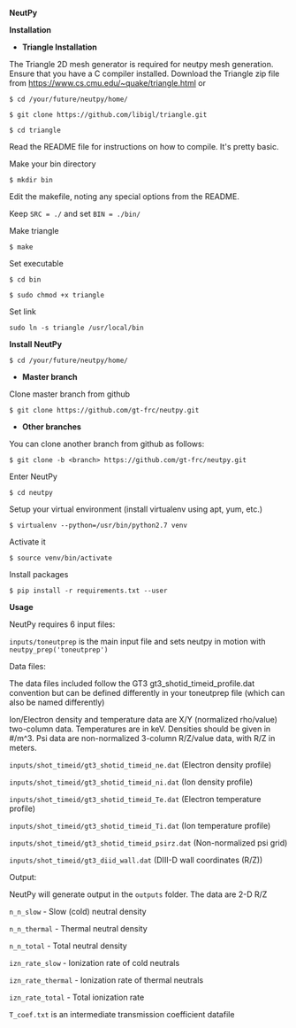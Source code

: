 **NeutPy**

**Installation**

- **Triangle Installation**

The Triangle 2D mesh generator is required for neutpy mesh generation. Ensure that you have a C compiler installed.
Download the Triangle zip file from https://www.cs.cmu.edu/~quake/triangle.html or 

`$ cd /your/future/neutpy/home/`

`$ git clone https://github.com/libigl/triangle.git`

`$ cd triangle`

Read the README file for instructions on how to compile. It's pretty basic.

Make your bin directory

`$ mkdir bin`

Edit the makefile, noting any special options from the README.

Keep `SRC = ./` and set `BIN = ./bin/`

Make triangle

`$ make`

Set executable

`$ cd bin`

`$ sudo chmod +x triangle`

Set link
 
`sudo ln -s triangle /usr/local/bin`

**Install NeutPy**

`$ cd /your/future/neutpy/home/`

- **Master branch**

Clone  master branch from github

`$ git clone https://github.com/gt-frc/neutpy.git`

- **Other branches**

You can clone another branch from github as follows:

`$ git clone -b <branch> https://github.com/gt-frc/neutpy.git`

Enter NeutPy

`$ cd neutpy`

Setup your virtual environment (install virtualenv using apt, yum, etc.)

`$ virtualenv --python=/usr/bin/python2.7 venv`

Activate it

`$ source venv/bin/activate`

Install packages

`$ pip install -r requirements.txt --user`

**Usage**

NeutPy requires 6 input files:

`inputs/toneutprep` is the main input file and sets neutpy in motion with `neutpy_prep('toneutprep')`

Data files:

The data files included follow the GT3 gt3_shotid_timeid_profile.dat convention but can be defined 
differently in your toneutprep file (which can also be named differently)

Ion/Electron density and temperature data are X/Y (normalized rho/value) two-column data. Temperatures are
in keV. Densities should be given in #/m^3. Psi data are non-normalized 3-column R/Z/value data, with R/Z in 
meters.

`inputs/shot_timeid/gt3_shotid_timeid_ne.dat` (Electron density profile)

`inputs/shot_timeid/gt3_shotid_timeid_ni.dat` (Ion density profile)

`inputs/shot_timeid/gt3_shotid_timeid_Te.dat` (Electron temperature profile)

`inputs/shot_timeid/gt3_shotid_timeid_Ti.dat` (Ion temperature profile)

`inputs/shot_timeid/gt3_shotid_timeid_psirz.dat` (Non-normalized psi grid)

`inputs/shot_timeid/gt3_diid_wall.dat` (DIII-D wall coordinates (R/Z))

Output:

NeutPy will generate output in the `outputs` folder. The data are 2-D R/Z

`n_n_slow` - Slow (cold) neutral density 

`n_n_thermal` - Thermal neutral density

`n_n_total` - Total neutral density

`izn_rate_slow` - Ionization rate of cold neutrals

`izn_rate_thermal` - Ionization rate of thermal neutrals

`izn_rate_total` - Total ionization rate

`T_coef.txt` is an intermediate transmission coefficient datafile